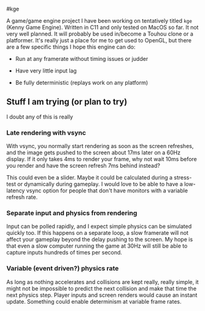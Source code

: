 #kge

A game/game engine project I have been working on tentatively titled `kge`
(Kenny Game Engine). Written in C11 and only tested on MacOS so far. It not very
well planned. It will probably be used in/become a Touhou clone or a platformer.
It's really just a place for me to get used to OpenGL, but there are a few
specific things I hope this engine can do:  

- Run at any framerate without timing issues or judder  

- Have very little input lag  

- Be fully deterministic (replays work on any platform)  

## Stuff I am trying (or plan to try)

I doubt any of this is really

### Late rendering with vsync

With vsync, you normally start rendering as soon as the screen refreshes, and
the image gets pushed to the screen about 17ms later on a 60Hz display. If it
only takes 4ms to render your frame, why not wait 10ms before you render and
have the screen refresh 7ms behind instead?  

This could even be a slider. Maybe it could be calculated during a stress-test
or dynamically during gameplay. I would love to be able to have a low-latency
vsync option for people that don't have monitors with a variable refresh rate.  

### Separate input and physics from rendering

Input can be polled rapidly, and I expect simple physics can be simulated
quickly too. If this happens on a separate loop, a slow framerate will not
affect your gameplay beyond the delay pushing to the screen. My hope is that
even a slow computer running the game at 30Hz will still be able to capture
inputs hundreds of times per second.

### Variable (event driven?) physics rate

As long as nothing accelerates and collisions are kept really, really simple, it
might not be impossible to predict the next collision and make that time the
next physics step. Player inputs and screen renders would cause an instant
update. Something could enable determinism at variable frame rates.
